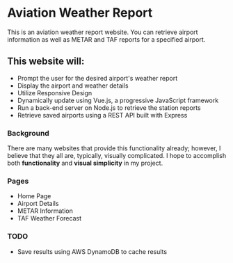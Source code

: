 # Aviation Weather Report

This is an aviation weather report website. You can retrieve airport information as well as METAR and TAF reports for a specified airport.

## This website will:

- Prompt the user for the desired airport's weather report
- Display the airport and weather details
- Utilize Responsive Design
- Dynamically update using Vue.js, a progressive JavaScript framework
- Run a back-end server on Node.js to retrieve the station reports
- Retrieve saved airports using a REST API built with Express

### Background

There are many websites that provide this functionality already; however, I believe that they all are, typically, visually complicated. I hope to accomplish both **functionality** and **visual simplicity** in my project.

### Pages

- Home Page
- Airport Details
- METAR Information
- TAF Weather Forecast

### TODO

- Save results using AWS DynamoDB to cache results
